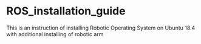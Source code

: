 # ROS_installation_guide
This is an instruction of installing Robotic Operating System on Ubuntu 18.4 with additional installing of robotic arm
